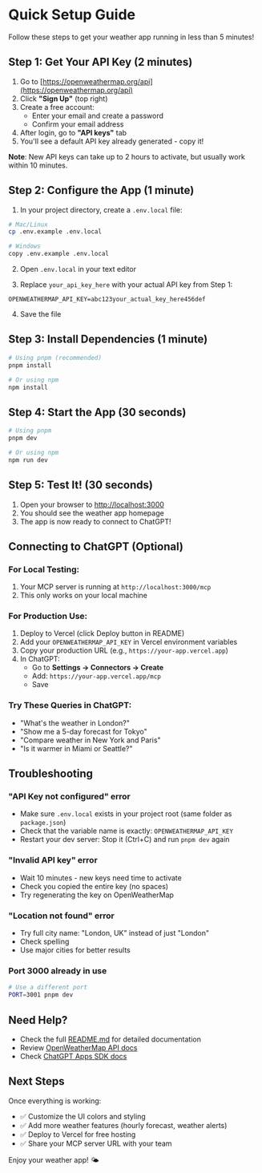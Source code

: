 # Quick Setup Guide

Follow these steps to get your weather app running in less than 5 minutes!

## Step 1: Get Your API Key (2 minutes)

1. Go to [https://openweathermap.org/api](https://openweathermap.org/api)
2. Click **"Sign Up"** (top right)
3. Create a free account:
   - Enter your email and create a password
   - Confirm your email address
4. After login, go to **"API keys"** tab
5. You'll see a default API key already generated - copy it!

**Note**: New API keys can take up to 2 hours to activate, but usually work within 10 minutes.

## Step 2: Configure the App (1 minute)

1. In your project directory, create a `.env.local` file:

```bash
# Mac/Linux
cp .env.example .env.local

# Windows
copy .env.example .env.local
```

2. Open `.env.local` in your text editor

3. Replace `your_api_key_here` with your actual API key from Step 1:

```env
OPENWEATHERMAP_API_KEY=abc123your_actual_key_here456def
```

4. Save the file

## Step 3: Install Dependencies (1 minute)

```bash
# Using pnpm (recommended)
pnpm install

# Or using npm
npm install
```

## Step 4: Start the App (30 seconds)

```bash
# Using pnpm
pnpm dev

# Or using npm
npm run dev
```

## Step 5: Test It! (30 seconds)

1. Open your browser to [http://localhost:3000](http://localhost:3000)
2. You should see the weather app homepage
3. The app is now ready to connect to ChatGPT!

## Connecting to ChatGPT (Optional)

### For Local Testing:
1. Your MCP server is running at `http://localhost:3000/mcp`
2. This only works on your local machine

### For Production Use:
1. Deploy to Vercel (click Deploy button in README)
2. Add your `OPENWEATHERMAP_API_KEY` in Vercel environment variables
3. Copy your production URL (e.g., `https://your-app.vercel.app`)
4. In ChatGPT:
   - Go to **Settings → Connectors → Create**
   - Add: `https://your-app.vercel.app/mcp`
   - Save

### Try These Queries in ChatGPT:
- "What's the weather in London?"
- "Show me a 5-day forecast for Tokyo"
- "Compare weather in New York and Paris"
- "Is it warmer in Miami or Seattle?"

## Troubleshooting

### "API Key not configured" error
- Make sure `.env.local` exists in your project root (same folder as `package.json`)
- Check that the variable name is exactly: `OPENWEATHERMAP_API_KEY`
- Restart your dev server: Stop it (Ctrl+C) and run `pnpm dev` again

### "Invalid API key" error
- Wait 10 minutes - new keys need time to activate
- Check you copied the entire key (no spaces)
- Try regenerating the key on OpenWeatherMap

### "Location not found" error
- Try full city name: "London, UK" instead of just "London"
- Check spelling
- Use major cities for better results

### Port 3000 already in use
```bash
# Use a different port
PORT=3001 pnpm dev
```

## Need Help?

- Check the full [README.md](./README.md) for detailed documentation
- Review [OpenWeatherMap API docs](https://openweathermap.org/api)
- Check [ChatGPT Apps SDK docs](https://developers.openai.com/apps-sdk)

## Next Steps

Once everything is working:
- ✅ Customize the UI colors and styling
- ✅ Add more weather features (hourly forecast, weather alerts)
- ✅ Deploy to Vercel for free hosting
- ✅ Share your MCP server URL with your team

Enjoy your weather app! 🌤️

